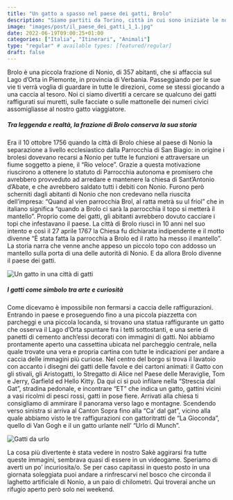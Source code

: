 ```yaml
---
title: "Un gatto a spasso nel paese dei gatti, Brolo"
description: "Siamo partiti da Torino, città in cui sono iniziate le nostre avventure con Sakè al guinzaglio, e abbiamo raggiunto Brolo, paese dei gatti"
image: "images/post/il_paese_dei_gatti_1_1.jpg"
date: 2022-06-19T09:00:25+01:00
categories: ["Italia", "Itinerari", "Animali"]
type: "regular" # available types: [featured/regular]
draft: false
---
```


Brolo è una piccola frazione di Nonio, di 357 abitanti, che si affaccia sul Lago d’Orta in Piemonte, in provincia di Verbania. Passeggiando per le sue vie ti verrà voglia di guardare in tutte le direzioni, come se stessi giocando a una caccia al tesoro. Noi ci siamo divertiti a cercare se qualcuno dei gatti raffigurati sui muretti, sulle facciate o sulle mattonelle dei numeri civici assomigliasse al nostro gatto viaggiatore. 

##### Tra leggenda e realtà, la frazione di Brolo conserva la sua storia 
Era il 10 ottobre 1756 quando la città di Brolo chiese al paese di Nonio la separazione a livello ecclesiastico dalla Parrocchia di San Biagio: in origine i brolesi dovevano recarsi a Nonio per tutte le funzioni e attraversare un fiume soggetto a piene, il “Rio veloce”.
Grazie a questa motivazione riuscirono a ottenere lo statuto di Parrocchia autonoma e promisero che avrebbero provveduto ad arredare e mantenere la chiesa di Sant’Antonio d’Abate, e che avrebbero saldato tutti i debiti con Nonio.
Furono però scherniti dagli abitanti di Nonio che non credevano nella riuscita dell’impresa: “Quand al vien parrocchia Brol, al ratta metrà su ul friol” che in italiano significa “quando a Brolo ci sarà la parrocchia il topo si metterà il mantello”.
Proprio come dei gatti, gli abitanti avrebbero dovuto cacciare i topi che infestavano il paese. La città di Brolo riuscì in 10 anni nel suo intento e così il 27 aprile 1767 la Chiesa fu dichiarata indipendente e il motto divenne “È stata fatta la parrocchia a Brolo ed il ratto ha messo il mantello”.
La storia narra che venne anche appeso un piccolo topo con addosso un mantello sulla porta di una delle autorità di Nonio. E da allora Brolo divenne il paese dei gatti.

![Un gatto in una città di gatti](https://res.cloudinary.com/ilgattodicitturin/image/upload/f_auto,q_auto,w_600,dpr_auto/v1655735465/Articoli/IL_PAESE_DEI_GATTI__1.2_x4uzgk.jpg)

##### I gatti come simbolo tra arte e curiosità
Come dicevamo è impossibile non fermarsi a caccia delle raffigurazioni. Entrando in paese e proseguendo fino a una piccola piazzetta con parcheggi e una piccola locanda, si trovano una statua raffigurante un gatto che osserva il Lago d’Orta spuntare fra i tetti sottostanti, e una serie di panetti di cemento anch’essi decorati con immagini di gatti. 
Noi abbiamo prontamente aperto una cassettina ubicata nel parcheggio centrale, nella quale trovate una vera e propria cartina con tutte le indicazioni per andare a caccia delle immagini più curiose. 
Nel centro del borgo si trova il lavatoio con accanto i disegni dei gatti delle favole e dei cartoni animati: il Gatto con gli stivali, gli Aristogatti, lo Stregatto di Alice nel Paese delle Meraviglie, Tom e Jerry, Garfield ed Hello Kitty. Da qui ci si può infilare nella “Strescia dal Gat”, stradina pedonale, e incontrare “ET” che indica un gatto, gattini vicini a vasi ricolmi di pesci rossi, gatti in pose fiere. 
Arrivati alla chiesa ti consigliamo di ammirare il panorama verso lago e montagne. Scendendo verso sinistra si arriva al Canton Sopra fino alla “Ca’ dal gat”, vicino alla quale abbiamo visto le tre raffigurazioni con gattoritratti de “La Gioconda”, quello di Van Gogh e il un gatto urlante nell’ “Urlo di Munch”.

![Gatti da urlo](https://res.cloudinary.com/ilgattodicitturin/image/upload/f_auto,q_auto,w_600,dpr_auto/v1655739242/Articoli/il_paese_dei_gatti_1_3_nsgo4s.jpg)

La cosa più divertente è stata vedere in nostro Sakè aggirarsi fra tutte queste immagini, sembrava quasi di essere in un videogame. 
Speriamo di averti un po’ incuriosita/o.
Se per caso capitassi in questo posto in una giornata soleggiata puoi andare a rinfrescarvi nel bosco che circonda il laghetto artificiale di Nonio, a un paio di chilometri. Qui troverai anche un rifugio aperto però solo nei weekend.